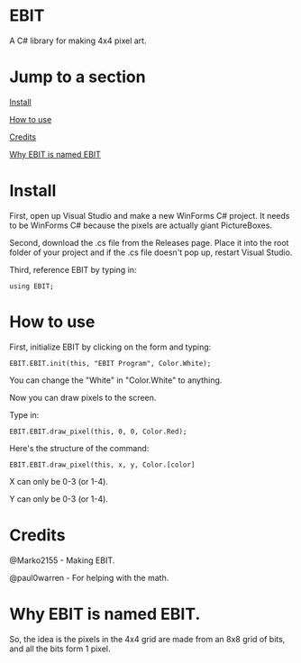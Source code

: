 # EBIT
A C# library for making 4x4 pixel art.

# Jump to a section
[Install](https://github.com/Marko2155/EBIT#install)

[How to use](https://github.com/Marko2155/EBIT#how-to-use)

[Credits](https://github.com/Marko2155/EBIT#credits)

[Why EBIT is named EBIT](https://github.com/Marko2155/EBIT#why-ebit-is-named-ebit)

# Install
First, open up Visual Studio and make a new WinForms C# project. It needs to be WinForms C# because the pixels are actually giant PictureBoxes.

Second, download the .cs file from the Releases page. Place it into the root folder of your project and if the .cs file doesn't pop up, restart Visual Studio.

Third, reference EBIT by typing in:
```
using EBIT;
```

# How to use
First, initialize EBIT by clicking on the form and typing:

```
EBIT.EBIT.init(this, "EBIT Program", Color.White);
```
You can change the "White" in "Color.White" to anything.

Now you can draw pixels to the screen.

Type in:
```
EBIT.EBIT.draw_pixel(this, 0, 0, Color.Red);
```

Here's the structure of the command:
```
EBIT.EBIT.draw_pixel(this, x, y, Color.[color]
```
X can only be 0-3 (or 1-4).

Y can only be 0-3 (or 1-4).

# Credits
@Marko2155 - Making EBIT.

@paul0warren - For helping with the math.

# Why EBIT is named EBIT.
So, the idea is the pixels in the 4x4 grid are made from an 8x8 grid of bits, and all the bits form 1 pixel.
